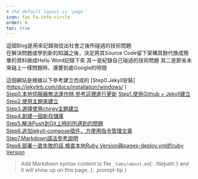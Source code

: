 ```yaml
---
# the default layout is 'page'
icon: fas fa-info-circle
order: 4
toc: true
---  
```

這個Blog是用來記錄我從出社會之後所碰過的技術問題  
在解決問題或學到新的知識之後，決定將其Source Code留下架構其餘代換成簡單的資料做成Hello Word記錄下來
其一是紀錄自己碰過的技術問題
其二是節省未來碰上一樣問題時，還要到處Google的時間  



這個網站是根據以下參考建立而成的
[Step0.Jekyll安裝] (https://jekyllrb.com/docs/installation/windows/  )  
[Step0.本地伺服器無法運作時,參考這裡進行更新](https://stackoverflow.com/questions/6317980/you-have-already-activated-x-but-your-gemfile-requires-y) 
[Step1.使用Github + Jekyll建立 ](https://ithelp.ithome.com.tw/articles/10198964)  
[Step2.使用主題來建立 ](https://hackmd.io/@CynthiaChuang/Setting-Up-a-GitHub-Pages-Site-with-Jekyll#1-%E6%8C%91%E9%81%B8%E4%B8%BB%E9%A1%8C)  
[Step3.選擇使用chirpy主題建立](https://chirpy.cotes.page/posts/getting-started/#option-1-using-the-chirpy-starter)  
[Step4.創建一個新存儲庫](https://github.com/cotes2020/jekyll-theme-chirpy)  
[Step5.解決Push到Git上時的所遇到的問題](https://github.com/cotes2020/jekyll-theme-chirpy/issues/628)  
[Step6.追加jekyll-compose插件，方便用指令管理文章](https://github.com/jekyll/jekyll-compose)  
[Step7.Markdown語法參考說明](https://ithelp.ithome.com.tw/markdown)  
[Step8.部署一直失敗的話,檢查本地Ruby Version與pages-deploy.yml的ruby Version](https://digamana.github.io/assets/img/2022-10-26-AutoIt%20Execute%20Software%20Use%20Admin/0.png)  

> Add Markdown syntax content to file `_tabs/about.md`{: .filepath } and it will show up on this page.
{: .prompt-tip }
